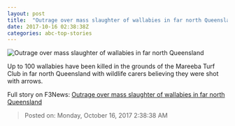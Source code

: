 ```yaml
---
layout: post
title:  "Outrage over mass slaughter of wallabies in far north Queensland"
date: 2017-10-16 02:38:38Z
categories: abc-top-stories
---
```


![Outrage over mass slaughter of wallabies in far north Queensland](http://www.abc.net.au/news/image/9053800-1x1-700x700.jpg)

Up to 100 wallabies have been killed in the grounds of the Mareeba Turf Club in far north Queensland with wildlife carers believing they were shot with arrows.


Full story on F3News: [Outrage over mass slaughter of wallabies in far north Queensland](http://www.f3nws.com/n/sfhWQH)

> Posted on: Monday, October 16, 2017 2:38:38 AM
